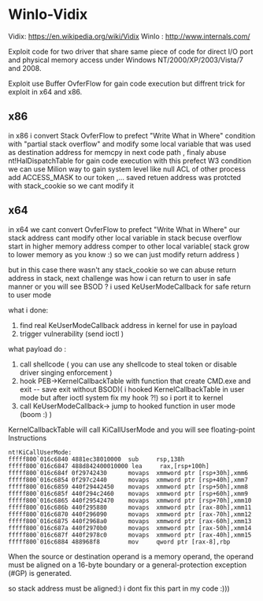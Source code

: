# WinIo-Vidix

Vidix: https://en.wikipedia.org/wiki/Vidix
WinIo : http://www.internals.com/

Exploit code for two driver that share  same piece of code for direct I/O port and physical memory access under Windows NT/2000/XP/2003/Vista/7 and 2008. 

Exploit use  Buffer OvferFlow for gain code  execution but diffrent trick for exploit in x64 and x86.

x86
----
in x86 i convert Stack  OvferFlow to  prefect "Write What in Where" condition with "partial stack overflow" and  modify some local variable that was used as destination address for  memcpy  in next code path ,  finaly   abuse   nt!HalDispatchTable for gain code execution with this  prefect W3 condition we can  use Milion way to gain system level like null ACL of other process add ACCESS_MASK to our token ,... 
saved retuen address was protcted with stack_cookie so we cant modify it

x64
---
in x64 we cant convert  OvferFlow to  prefect "Write What in Where"   our stack address cant modify other local variable in stack becuse  overflow start in higher memory address comper to other local variable( stack grow  to lower memory as you know :) so we can  just modify return address )

but  in this  case  there wasn't any stack_cookie  so we can abuse return address in stack, next challenge  was how i can return to user in safe  manner or you will see BSOD ? i used KeUserModeCallback for safe return to user mode  

what i done:
1) find real KeUserModeCallback address in kernel for use in  payload
2) trigger vulnerability (send  ioctl )


what payload  do :

1.  call shellcode ( you can use any shellcode to  steal token or disable driver singing enforcement )
2.  hook PEB->KernelCallbackTable with function that create CMD.exe and  exit -- save exit without BSOD)( i hooked  KernelCallbackTable in user mode  but after ioctl system fix  my hook ?!) so i port it to kernel 
3.  call KeUserModeCallback-> jump to hooked function in user mode  (boom :) )




KernelCallbackTable will call  KiCallUserMode and you will see floating-point Instructions

```
nt!KiCallUserMode:
fffff800`016c6840 4881ec38010000  sub     rsp,138h
fffff800`016c6847 488d842400010000 lea     rax,[rsp+100h]
fffff800`016c684f 0f29742430      movaps  xmmword ptr [rsp+30h],xmm6
fffff800`016c6854 0f297c2440      movaps  xmmword ptr [rsp+40h],xmm7
fffff800`016c6859 440f29442450    movaps  xmmword ptr [rsp+50h],xmm8
fffff800`016c685f 440f294c2460    movaps  xmmword ptr [rsp+60h],xmm9
fffff800`016c6865 440f29542470    movaps  xmmword ptr [rsp+70h],xmm10
fffff800`016c686b 440f295880      movaps  xmmword ptr [rax-80h],xmm11
fffff800`016c6870 440f296090      movaps  xmmword ptr [rax-70h],xmm12
fffff800`016c6875 440f2968a0      movaps  xmmword ptr [rax-60h],xmm13
fffff800`016c687a 440f2970b0      movaps  xmmword ptr [rax-50h],xmm14
fffff800`016c687f 440f2978c0      movaps  xmmword ptr [rax-40h],xmm15
fffff800`016c6884 488968f8        mov     qword ptr [rax-8],rbp
```

>
When the source or destination operand is a memory operand, the operand must be aligned on a 16-byte boundary or a general-protection exception (#GP) is generated.
>


so stack address must be  aligned:) i dont  fix this part in my code :))) 

